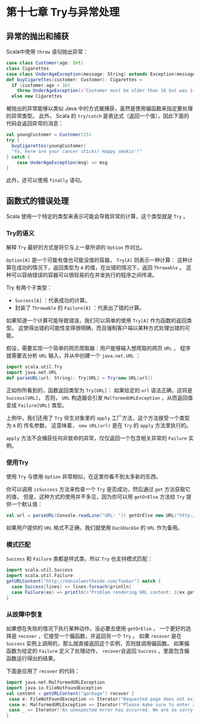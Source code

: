 # 第十七章 Try与异常处理

## 异常的抛出和捕获

Scala中使用 `throw` 语句抛出异常：

```scala
case class Customer(age: Int)
class Cigarettes
case class UnderAgeException(message: String) extends Exception(message)
def buyCigarettes(customer: Customer): Cigarettes =
  if (customer.age < 16)
    throw UnderAgeException(s"Customer must be older than 16 but was ${customer.age}")
  else new Cigarettes
```

被抛出的异常能够以类似 Java 中的方式被捕获，虽然是使用偏函数来指定要处理的异常类型。 此外， Scala 的 `try/catch` 是表达式（返回一个值），因此下面的代码会返回异常的消息：

```scala
val youngCustomer = Customer(15)
try {
  buyCigarettes(youngCustomer)
  "Yo, here are your cancer sticks! Happy smokin'!"
} catch {
    case UnderAgeException(msg) => msg
}
```

此外，还可以使用 `finally` 语句。

## 函数式的错误处理

Scala 使用一个特定的类型来表示可能会导致异常的计算，这个类型就是 `Try` 。

### Try的语义

解释 `Try` 最好的方式是将它与上一章所讲的 `Option` 作对比。

`Option[A]` 是一个可能有值也可能没值的容器， `Try[A]` 则表示一种计算： 这种计算在成功的情况下，返回类型为 `A` 的值，在出错的情况下，返回 `Throwable` 。 这种可以容纳错误的容器可以很轻易的在并发执行的程序之间传递。

Try 有两个子类型：

- `Success[A]` ：代表成功的计算。
- 封装了 `Throwable` 的 `Failure[A]` ：代表出了错的计算。

如果知道一个计算可能导致错误，我们可以简单的使用 `Try[A]` 作为函数的返回类型。 这使得出错的可能性变得很明确，而且强制客户端以某种方式处理出错的可能。

假设，需要实现一个简单的网页爬取器：用户能够输入想爬取的网页 `URL` ， 程序就需要去分析 `URL` 输入，并从中创建一个 `java.net.URL` ：

```scala
import scala.util.Try
import java.net.URL
def parseURL(url: String): Try[URL] = Try(new URL(url))
```

正如你所看到的，函数返回类型为 `Try[URL]`： 如果给定的 `url` 语法正确，这将是 `Success[URL]`， 否则， `URL` 构造器会引发 `MalformedURLException` ，从而返回值变成 `Failure[URL]` 类型。

上例中，我们还用了 `Try` 伴生对象里的 `apply` 工厂方法，这个方法接受一个类型为 `A` 的 传名参数， 这意味着， `new URL(url)` 是在 `Try` 的 `apply` 方法里执行的。

`apply` 方法不会捕获任何非致命的异常，仅仅返回一个包含相关异常的 `Failure` 实例。

### 使用Try

使用 `Try` 与使用 `Option` 非常相似，在这里你看不到太多新的东西。

你可以调用 `isSuccess` 方法来检查一个 `Try` 是否成功，然后通过 `get` 方法获取它的值， 但是，这种方式的使用并不多见，因为你可以用 `getOrElse` 方法给 `Try` 提供一个默认值：

```scala
val url = parseURL(Console.readLine("URL: ")) getOrElse new URL("http://duckduckgo.com")
```

如果用户提供的 `URL` 格式不正确，我们就使用 `DuckDuckGo` 的 `URL` 作为备用。

### 模式匹配

`Success` 和 `Failure` 类都是样式类，所以 `Try` 也支持模式匹配：

```scala
import scala.util.Success
import scala.util.Failure
getURLContent("http://danielwestheide.com/foobar") match {
  case Success(lines) => lines.foreach(println)
  case Failure(ex) => println(s"Problem rendering URL content: ${ex.getMessage}")
}
```

### 从故障中恢复

如果想在失败的情况下执行某种动作，没必要去使用 `getOrElse` ， 一个更好的选择是 `recover` ，它接受一个偏函数，并返回另一个 `Try` 。 如果 `recover` 是在 `Success` 实例上调用的，那么就直接返回这个实例，否则就调用偏函数。 如果偏函数为给定的 `Failure` 定义了处理动作， `recover`会返回 `Success` ，里面包含偏函数运行得出的结果。

下面是应用了 `recover` 的代码：

```scala
import java.net.MalformedURLException
import java.io.FileNotFoundException
val content = getURLContent("garbage") recover {
 case e: FileNotFoundException => Iterator("Requested page does not exist")
 case e: MalformedURLException => Iterator("Please make sure to enter a valid URL")
 case _ => Iterator("An unexpected error has occurred. We are so sorry!")
}
```